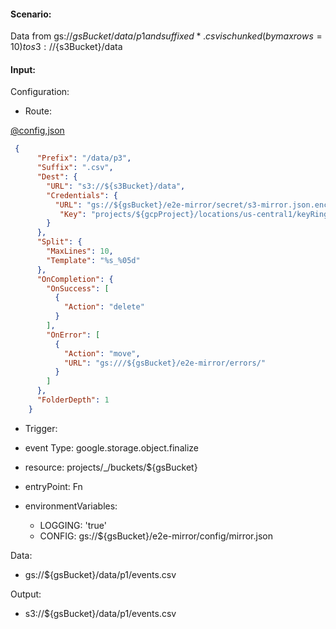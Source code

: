 #### Scenario:

Data from gs://${gsBucket}/data/p1 and suffixed *.csv is chunked (by max rows=10) to s3://${s3Bucket}/data

#### Input:

Configuration:

* Route:

[@config,json](../../../config/gs.json)
```json
 {
      "Prefix": "/data/p3",
      "Suffix": ".csv",
      "Dest": {
        "URL": "s3://${s3Bucket}/data",
        "Credentials": {
          "URL": "gs://${gsBucket}/e2e-mirror/secret/s3-mirror.json.enc",
           "Key": "projects/${gcpProject}/locations/us-central1/keyRings/gs_mirror_ring/cryptoKeys/gs_mirror_key"
        }
      },
      "Split": {
        "MaxLines": 10,
        "Template": "%s_%05d"
      },
      "OnCompletion": {
        "OnSuccess": [
          {
            "Action": "delete"
          }
        ],
        "OnError": [
          {
            "Action": "move",
            "URL": "gs:///${gsBucket}/e2e-mirror/errors/"
          }
        ]
      },
      "FolderDepth": 1
    }
```
 

* Trigger:

* event Type: google.storage.object.finalize
* resource: projects/_/buckets/${gsBucket}
* entryPoint: Fn
* environmentVariables:
  - LOGGING: 'true'
  - CONFIG: gs://${gsBucket}/e2e-mirror/config/mirror.json
 


Data:
- gs://${gsBucket}/data/p1/events.csv


Output:
- s3://${gsBucket}/data/p1/events.csv